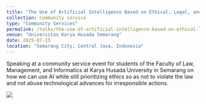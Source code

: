 ```yaml
---
title: "The Use of Artificial Intelligence Based on Ethical, Legal, and Data Security Aspects"
collection: community service
type: "Community Services"
permalink: /talks/the-use-of-artificial-intelligence-based-on-ethical-legal-and-data-security-aspects
venue: "Universitas Karya Husada Semarang"
date: 2025-07-15
location: "Semarang City, Central Java, Indonesia"
---
```


Speaking at a community service event for students of the Faculty of Law, Management, and Informatics at Karya Husada University in Semarang on how we can use AI while still prioritizing ethics so as not to violate the law and not abuse technological advances for irresponsible actions.

<img src="/images/pengbmas-unkaha.jpg" />
